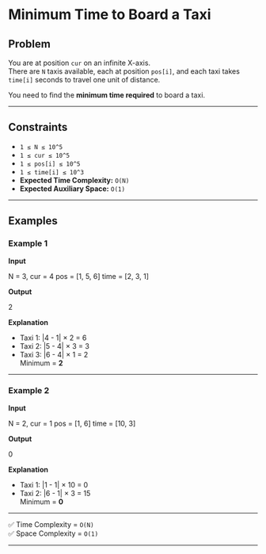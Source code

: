 # Minimum Time to Board a Taxi

## Problem
You are at position `cur` on an infinite X-axis.  
There are `N` taxis available, each at position `pos[i]`, and each taxi takes `time[i]` seconds to travel one unit of distance.

You need to find the **minimum time required** to board a taxi.

---

## Constraints
- `1 ≤ N ≤ 10^5`
- `1 ≤ cur ≤ 10^5`
- `1 ≤ pos[i] ≤ 10^5`
- `1 ≤ time[i] ≤ 10^3`
- **Expected Time Complexity:** `O(N)`
- **Expected Auxiliary Space:** `O(1)`

---

## Examples

### Example 1
**Input**

N = 3, cur = 4
pos = [1, 5, 6]
time = [2, 3, 1]

**Output**

2

**Explanation**
- Taxi 1: |4 - 1| × 2 = 6  
- Taxi 2: |5 - 4| × 3 = 3  
- Taxi 3: |6 - 4| × 1 = 2  
Minimum = **2**

---

### Example 2
**Input**

N = 2, cur = 1
pos = [1, 6]
time = [10, 3]

**Output**

0

**Explanation**
- Taxi 1: |1 - 1| × 10 = 0  
- Taxi 2: |6 - 1| × 3 = 15  
Minimum = **0**

---

✅ Time Complexity = `O(N)`  
✅ Space Complexity = `O(1)`

---
